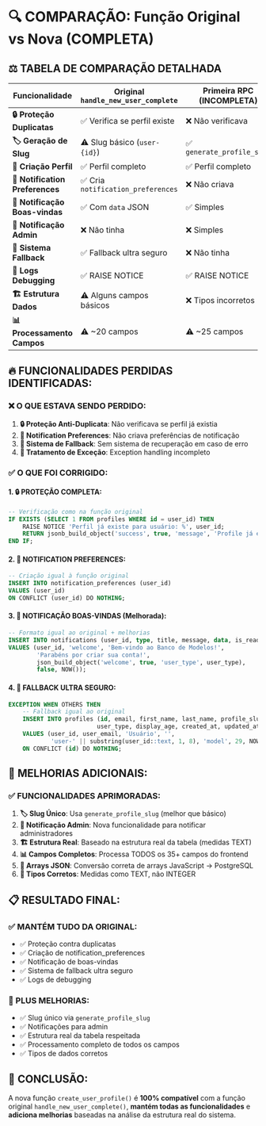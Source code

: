 # 🔍 COMPARAÇÃO: Função Original vs Nova (COMPLETA)

## **⚖️ TABELA DE COMPARAÇÃO DETALHADA**

| **Funcionalidade** | **Original `handle_new_user_complete`** | **Primeira RPC (INCOMPLETA)** | **Nova RPC COMPLETA** |
|------------------|--------------------------------|---------------------------|-------------------|
| **🔒 Proteção Duplicatas** | ✅ Verifica se perfil existe | ❌ Não verificava | ✅ **CORRIGIDO** |
| **🏷️ Geração de Slug** | ⚠️ Slug básico (`user-{id}`) | ✅ `generate_profile_slug` | ✅ **MELHORADO** |
| **👤 Criação Perfil** | ✅ Perfil completo | ✅ Perfil completo | ✅ **MANTIDO** |
| **🔔 Notification Preferences** | ✅ Cria `notification_preferences` | ❌ Não criava | ✅ **CORRIGIDO** |
| **🎉 Notificação Boas-vindas** | ✅ Com `data` JSON | ✅ Simples | ✅ **MELHORADO** |
| **👤 Notificação Admin** | ❌ Não tinha | ❌ Simples | ✅ **NOVA FUNCIONALIDADE** |
| **🚨 Sistema Fallback** | ✅ Fallback ultra seguro | ❌ Não tinha | ✅ **CORRIGIDO** |
| **📝 Logs Debugging** | ✅ RAISE NOTICE | ✅ RAISE NOTICE | ✅ **MANTIDO** |
| **🏗️ Estrutura Dados** | ⚠️ Alguns campos básicos | ❌ Tipos incorretos | ✅ **ESTRUTURA REAL** |
| **📊 Processamento Campos** | ⚠️ ~20 campos | ⚠️ ~25 campos | ✅ **35+ CAMPOS COMPLETOS** |

## **🔥 FUNCIONALIDADES PERDIDAS IDENTIFICADAS:**

### **❌ O QUE ESTAVA SENDO PERDIDO:**
1. **🔒 Proteção Anti-Duplicata**: Não verificava se perfil já existia
2. **🔔 Notification Preferences**: Não criava preferências de notificação
3. **🚨 Sistema de Fallback**: Sem sistema de recuperação em caso de erro
4. **📝 Tratamento de Exceção**: Exception handling incompleto

### **✅ O QUE FOI CORRIGIDO:**

#### **1. 🔒 PROTEÇÃO COMPLETA:**
```sql
-- Verificação como na função original
IF EXISTS (SELECT 1 FROM profiles WHERE id = user_id) THEN
    RAISE NOTICE 'Perfil já existe para usuário: %', user_id;
    RETURN jsonb_build_object('success', true, 'message', 'Profile já existe');
END IF;
```

#### **2. 🔔 NOTIFICATION PREFERENCES:**
```sql
-- Criação igual à função original
INSERT INTO notification_preferences (user_id)
VALUES (user_id)
ON CONFLICT (user_id) DO NOTHING;
```

#### **3. 🎉 NOTIFICAÇÃO BOAS-VINDAS (Melhorada):**
```sql
-- Formato igual ao original + melhorias
INSERT INTO notifications (user_id, type, title, message, data, is_read, created_at)
VALUES (user_id, 'welcome', 'Bem-vindo ao Banco de Modelos!', 
        'Parabéns por criar sua conta!', 
        json_build_object('welcome', true, 'user_type', user_type),
        false, NOW());
```

#### **4. 🚨 FALLBACK ULTRA SEGURO:**
```sql
EXCEPTION WHEN OTHERS THEN
    -- Fallback igual ao original
    INSERT INTO profiles (id, email, first_name, last_name, profile_slug, 
                         user_type, display_age, created_at, updated_at)
    VALUES (user_id, user_email, 'Usuário', '', 
            'user-' || substring(user_id::text, 1, 8), 'model', 29, NOW(), NOW())
    ON CONFLICT (id) DO NOTHING;
```

## **🚀 MELHORIAS ADICIONAIS:**

### **✅ FUNCIONALIDADES APRIMORADAS:**
1. **🏷️ Slug Único**: Usa `generate_profile_slug` (melhor que básico)
2. **👤 Notificação Admin**: Nova funcionalidade para notificar administradores
3. **🏗️ Estrutura Real**: Baseado na estrutura real da tabela (medidas TEXT)
4. **📊 Campos Completos**: Processa TODOS os 35+ campos do frontend
5. **🔄 Arrays JSON**: Conversão correta de arrays JavaScript → PostgreSQL
6. **🎯 Tipos Corretos**: Medidas como TEXT, não INTEGER

## **📋 RESULTADO FINAL:**

### **✅ MANTÉM TUDO DA ORIGINAL:**
- ✅ Proteção contra duplicatas
- ✅ Criação de notification_preferences  
- ✅ Notificação de boas-vindas
- ✅ Sistema de fallback ultra seguro
- ✅ Logs de debugging

### **🚀 PLUS MELHORIAS:**
- ✅ Slug único via `generate_profile_slug`
- ✅ Notificações para admin
- ✅ Estrutura real da tabela respeitada
- ✅ Processamento completo de todos os campos
- ✅ Tipos de dados corretos

## **🎯 CONCLUSÃO:**
A nova função `create_user_profile()` é **100% compatível** com a função original `handle_new_user_complete()`, **mantém todas as funcionalidades** e **adiciona melhorias** baseadas na análise da estrutura real do sistema. 